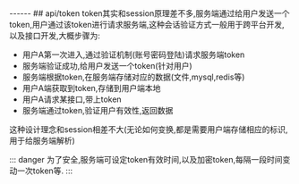 <head>
     <title>EasySwoole 入门教程|swoole 入门教程|会话管理|token</title>
     <meta name="keywords" content="EasySwoole 入门教程|swoole 入门教程|会话管理|token"/>
     <meta name="description" content="EasySwoole 入门教程|swoole 入门教程|会话管理|token"/>
</head>
---<head>---
## api/token
token其实和session原理差不多,服务端通过给用户发送一个token,用户通过该token进行请求服务端,这种会话验证方式一般用于跨平台开发,以及接口开发,大概步骤为:

 * 用户A第一次进入,通过验证机制(账号密码登陆)请求服务端token
 * 服务端验证成功,给用户发送一个token(针对用户)
 * 服务端根据token,在服务端存储对应的数据(文件,mysql,redis等)
 * 用户A端获取到token,存储到用户端本地
 * 用户A请求某接口,带上token
 * 服务端通过token,验证用户有效性,返回数据
 
这种设计理念和session相差不大(无论如何变换,都是需要用户端存储相应的标识,用于给服务端解析) 


::: danger 
为了安全,服务端可设定token有效时间,以及加密token,每隔一段时间变动一次token等.
:::
